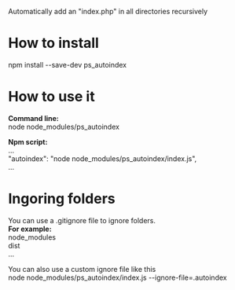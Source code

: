 Automatically add an "index.php" in all directories recursively

# How to install 
npm install --save-dev ps_autoindex

# How to use it
**Command line:**  
node node_modules/ps_autoindex

**Npm script:**  
...  
"autoindex": "node node_modules/ps_autoindex/index.js",  
...  

# Ingoring folders
You can use a .gitignore file to ignore folders.  
**For example:**  
node_modules  
dist  
...

You can also use a custom ignore file like this  
node node_modules/ps_autoindex/index.js --ignore-file=.autoindex